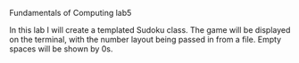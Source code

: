 Fundamentals of Computing lab5

In this lab I will create a templated Sudoku class.
The game will be displayed on the terminal, with
the number layout being passed in from a file. Empty
spaces will be shown by 0s.
